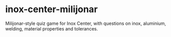 # inox-center-milijonar
Milijonar-style quiz game for Inox Center, with questions on inox, aluminium, welding, material properties and tolerances.
